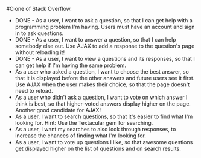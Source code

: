 #Clone of Stack Overflow.

* DONE - As a user, I want to ask a question, so that I can get help with a programming problem I'm having. Users must have an account and sign in to ask questions.
* DONE - As a user, I want to answer a question, so that I can help somebody else out. Use AJAX to add a response to the question's page without reloading it!
* DONE - As a user, I want to view a questions and its responses, so that I can get help if I'm having the same problem.
* As a user who asked a question, I want to choose the best answer, so that it is displayed before the other answers and future users see it first. Use AJAX when the user makes their choice, so that the page doesn't need to reload.
* As a user who didn't ask a question, I want to vote on which answer I think is best, so that higher-voted answers display higher on the page. Another good candidate for AJAX!
* As a user, I want to search questions, so that it's easier to find what I'm looking for. Hint: Use the Textacular gem for searching.
* As a user, I want my searches to also look through responses, to increase the chances of finding what I'm looking for.
* As a user, I want to vote up questions I like, so that awesome questions get displayed higher on the list of questions and on search results.
